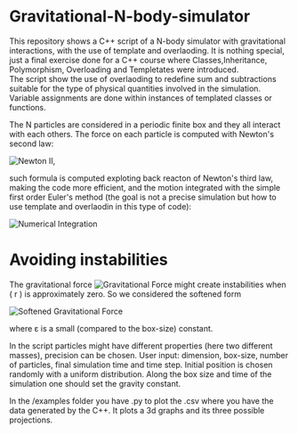 # Gravitational-N-body-simulator

This repository shows a C++ script of a N-body simulator with gravitational interactions, with the use of template and overlaoding.
It is nothing special, just a final exercise done for a C++ course where Classes,Inheritance, Polymorphism, Overloading and Templetates were introduced.  
The script show the use of overlaoding to redefine sum and subtractions suitable for the type of physical quantities involved in the simulation.
Variable assignments are done within instances of templated classes or functions.


The N particles are considered in a periodic finite box and they all interact with each others. 
The force on each particle is computed with Newton's second law:

![Newton II](https://latex.codecogs.com/png.latex?m_i%20\vec{a}_i%20(t)%20=%20m_i%20\frac{d^2%20\vec{x}_i}{dt^2}%20=%20\sum_{j%20\neq%20i}^{N}%20\vec{F}_{ij}%20\\),

such formula is computed exploting back reacton of Newton's third law, making the code more efficient,
and the motion integrated with the simple first order Euler's method (the goal is not a precise simulation but how to use template and overlaodin in this type of code):

![Numerical Integration](https://latex.codecogs.com/png.latex?\vec{v}_i%20(t%20+%20dt)%20=%20\vec{v}_i%20(t)%20+%20\vec{a}_i%20(t)%20dt,%20\\%20\vec{x}_i%20(t%20+%20dt)%20=%20\vec{x}_i%20(t)%20+%20\vec{v}_i%20(t)%20dt.)


# Avoiding instabilities

The gravitational force ![Gravitational Force](https://latex.codecogs.com/png.latex?F_{ij}%20=%20\frac{G%20m_i%20m_j}{r^2}) might create instabilities when \( r \) is approximately zero.
So we considered the softened form 

![Softened Gravitational Force](https://latex.codecogs.com/png.latex?F_{ij}%20=%20\frac{G%20m_i%20m_j}{(r%20+%20\epsilon)^2})

where &epsilon; is a small (compared to the box-size) constant.

In the script particles might have different properties (here two different masses), precision can be chosen.
User input: dimension, box-size, number of particles, final simulation time and time step.
Initial position is chosen randomly with a uniform distribution. 
Along the box size and time of the simulation one should set the gravity constant.

In the /examples folder you have .py to plot the .csv where you have the data generated by the C++. It plots a 3d graphs and its three possible projections.
